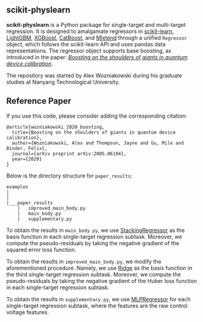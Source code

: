 scikit-physlearn
----------------

**scikit-physlearn** is a Python package for single-target and multi-target regression. 
It is designed to amalgamate regressors in
[scikit-learn](https://scikit-learn.org/),
[LightGBM](https://lightgbm.readthedocs.io/en/latest/index.html),
[XGBoost](https://xgboost.readthedocs.io/en/latest/),
[CatBoost](https://catboost.ai/),
and [Mlxtend](http://rasbt.github.io/mlxtend/)
through a unified ```Regressor``` object, which follows the scikit-learn API and uses pandas data representations.
The regressor object supports base boosting, as introduced in the paper:
[*Boosting on the shoulders of giants in quantum device calibration*](https://arxiv.org/abs/2005.06194).

The repository was started by Alex Wozniakowski during his graduate studies at Nanyang Technological University.

Reference Paper
----------------

If you use this code, please consider adding the corresponding citation:
```
@article{wozniakowski_2020_boosting,
  title={Boosting on the shoulders of giants in quantum device calibration},
  author={Wozniakowski, Alex and Thompson, Jayne and Gu, Mile and Binder, Felix},
  journal={arXiv preprint arXiv:2005.06194},
  year={2020}
}

```

Below is the directory structure for ```paper_results```:
```
examples
|
|
|___paper_results
    |   improved_main_body.py
    |   main_body.py
    |   supplementary.py
```

To obtain the results in ```main_body.py```, we use
[StackingRegressor](https://scikit-learn.org/stable/modules/generated/sklearn.ensemble.StackingRegressor.html)
as the basis function in each single-target regression subtask. Moreover, we compute the pseudo-residuals
by taking the negative gradient of the squared error loss function.

To obtain the results in ```improved_main_body.py```, we modify the aforementioned procedure. Namely, we use
[Ridge](https://scikit-learn.org/stable/modules/generated/sklearn.linear_model.Ridge.html)
as the basis function in the third single-target regression subtask. Moreover, we compute the pseudo-residuals
by taking the negative gradient of the Huber loss function in each single-target regression subtask. 

To obtain the results in ```supplementary.py```, we use
[MLPRegressor](https://scikit-learn.org/stable/modules/generated/sklearn.neural_network.MLPRegressor.html)
for each single-target regression subtask, where the features are the raw control voltage features.
